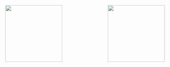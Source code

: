 <div align="center">
  <a href="https://github.com/Henrique307">
    <img align="left" height="180em" src="https://github-readme-stats.vercel.app/api?username=Henrique307&show_icons=true&layout=compact&theme=github_dark&include_all_commits=true&count_private=true"/>
    <img align="right" height="180em" src="https://github-readme-stats.vercel.app/api/top-langs/?username=Henrique307&layout=demo&langs_count=6&theme=github_dark"/>
</div>
